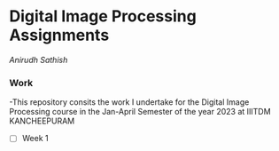 # Digital Image Processing Assignments 
_Anirudh Sathish_

### Work 
-This repository consits the work I undertake for the Digital Image Processing course in the Jan-April Semester
of the year 2023 at IIITDM KANCHEEPURAM

-[ ] Week 1 

